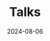 ---
title: 'Talks'
date: 2024-08-06
type: landing

design:
  # Default section spacing
  spacing: "6rem"

sections:
  - block: collection
    id: papers
    content:
      title: Publications
      text: ""
      filters:
        folders:
          - publication
        exclude_featured: false
    design:
      view: citation

  - block: collection
    id: papers
    content:
      title: Preprints
      text: ""
      filters:
        folders:
          - preprint
        exclude_featured: false
    design:
      view: citation  
---